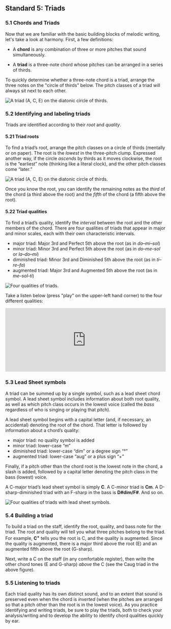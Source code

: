 ## Standard 5: Triads

### 5.1 Chords and Triads

Now that we are familiar with the basic building blocks of melodic writing, let's take a look at harmony. First, a few definitions:

- A **chord** is any combination of three or more pitches that sound simultaneously.

- A **triad** is a three-note chord whose pitches can be arranged in a series of thirds.

<!--To tell whether or not a chord is a triad, take the pitch classes present in the chord. Assuming there are three pitch classes (not necessarily three *pitches*), arrange them on the circle of generic scale steps. (By generic, I mean that A-natural, A-flat, and A-sharp are all kinds of A.)-->

To quickly determine whether a three-note chord is a triad, arrange the three notes on the "circle of thirds" below. The pitch classes of a triad will always sit next to each other.

![A triad (A, C, E) on the diatonic circle of thirds.](http://openmusictheory.com/Graphics/triadsSeventhChords/circleOfThirds-triad.svg "Triad on a diatonic circle of steps")

### 5.2 Identifying and labeling triads

Triads are identified according to their *root* and *quality*.

#### 5.21 Triad roots

To find a triad’s root, arrange the pitch classes on a circle of thirds (mentally or on paper). The root is the *lowest* in the three-pitch clump. Expressed another way, if the circle *ascends* by thirds as it moves clockwise, the root is the “earliest” note (thinking like a literal clock), and the other pitch classes come “later.”

![A triad (A, C, E) on the diatonic circle of thirds.](http://openmusictheory.com/Graphics/triadsSeventhChords/circleOfThirds-triadRTF.svg "Triad on a diatonic circle of steps")

Once you know the root, you can identify the remaining notes as the *third* of the chord (a third above the root) and the *fifth* of the chord (a fifth above the root).

#### 5.22 Triad qualities

To find a triad’s quality, identify the *interval* between the root and the other members of the chord. There are four qualities of triads that appear in major and minor scales, each with their own characteristic intervals.

-   major triad: Major 3rd and Perfect 5th above the root (as in *do–mi–sol*)
-   minor triad: Minor 3rd and Perfect 5th above the root (as in *do–me–sol* or *la–do–mi*)
-   diminished triad: Minor 3rd and Diminished 5th above the root (as in *ti–re–fa*)
-   augmented triad: Major 3rd and Augmented 5th above the root (as in *me–sol–ti*)

![Four qualities of triads.](http://openmusictheory.com/Graphics/triadsSeventhChords/triads.png "Four qualities of triads.")

Take a listen below (press "play" on the upper-left hand corner) to the four different qualities:
<iframe src="https://trinket.io/embed/music/c84ff09c8a" width="100%" height="200" frameborder="0" marginwidth="0" marginheight="0" allowfullscreen></iframe>

### 5.3 Lead Sheet symbols

A triad can be summed up by a single symbol, such as a lead sheet chord symbol. A lead sheet symbol includes information about both root quality, as well as which pitch class occurs in the lowest voice (called the *bass* regardless of who is singing or playing that pitch).

A lead sheet symbol begins with a capital letter (and, if necessary, an accidental) denoting the root of the chord. That letter is followed by information about a chord’s quality:

-   major triad: no quality symbol is added
-   minor triad: lower-case “m”
-   diminished triad: lower-case “dim” or a degree sign “°”
-   augmented triad: lower-case “aug” or a plus sign “+”

Finally, if a pitch other than the chord root is the lowest note in the chord, a slash is added, followed by a capital letter denoting the pitch class in the bass (lowest) voice.

A C-major triad’s lead sheet symbol is simply **C**. A C-minor triad is **Cm**. A D-sharp-diminished triad with an F-sharp in the bass is **D\#dim/F\#**. And so on.

![Four qualities of triads with lead sheet symbols.](http://openmusictheory.com/Graphics/triadsSeventhChords/triads-LS.png "Lead sheet symbols.")

### 5.4 Building a triad

To build a triad on the staff, identify the root, quality, and bass note for the triad. The root and quality will tell you what three pitches belong to the triad. For example, **C<sup>+</sup>** tells you the root is C, and the quality is augmented. Since the quality is augmented, there is a major third above the root (E) and an augmented fifth above the root (G-sharp).

Next, write a C on the staff (in any comfortable register), then write the other chord tones (E and G-sharp) *above* the C (see the Caug triad in the above figure).

### 5.5 Listening to triads

Each triad quality has its own distinct sound, and to an extent that sound is preserved even when the chord is *inverted* (when the pitches are arranged so that a pitch other than the root is in the lowest voice). As you practice identifying and writing triads, be sure to play the triads, both to check your analysis/writing and to develop the ability to identify chord qualities quickly by ear.
